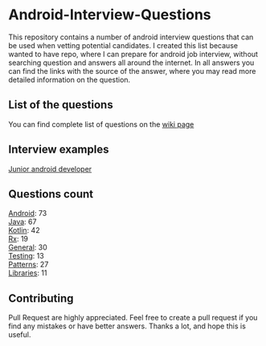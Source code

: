 # Android-Interview-Questions

This repository contains a number of android interview questions that can be used when vetting potential candidates. I created this list because wanted to have repo, where I can prepare for android job interview, without searching question and answers all around the internet. In all answers you can find the links with the source of the answer, where you may read more detailed information on the question.

## List of the questions
You can find complete list of questions on the [wiki page](https://github.com/Kirchhoff-/Android-Interview-Questions/wiki)

## Interview examples
[Junior android developer](https://github.com/Kirchhoff-/Android-Interview-Questions/wiki/Junior-android-developer-interview-questions)

## Questions count

[Android](https://github.com/Kirchhoff-/Android-Interview-Questions/tree/master/Android): 73  
[Java](https://github.com/Kirchhoff-/Android-Interview-Questions/tree/master/Java): 67  
[Kotlin](https://github.com/Kirchhoff-/Android-Interview-Questions/tree/master/Kotlin): 42  
[Rx](https://github.com/Kirchhoff-/Android-Interview-Questions/tree/master/Rx): 19  
[General](https://github.com/Kirchhoff-/Android-Interview-Questions/tree/master/General): 30  
[Testing](https://github.com/Kirchhoff-/Android-Interview-Questions/tree/master/Testing): 13  
[Patterns](https://github.com/Kirchhoff-/Android-Interview-Questions/tree/master/Patterns): 27  
[Libraries](https://github.com/Kirchhoff-/Android-Interview-Questions/tree/master/Libraries): 11


## Contributing
Pull Request are highly appreciated. Feel free to create a pull request if you find any mistakes or have better answers. Thanks a lot, and hope this is useful.
